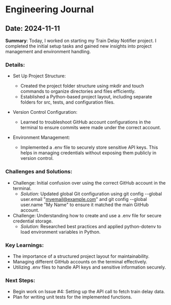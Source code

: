 # Engineering Journal
## Date: 2024-11-11
**Summary**: Today, I worked on starting my Train Delay Notifier project. I completed the initial setup tasks and gained new insights into project management and environment handling.

### Details:

  - Set Up Project Structure:

      - Created the project folder structure using mkdir and touch commands to organize directories and files efficiently.
      - Established a Python-based project layout, including separate folders for src, tests, and configuration files.

  - Version Control Configuration:

      - Learned to troubleshoot GitHub account configurations in the terminal to ensure commits were made under the correct account.

  - Environment Management:

      - Implemented a .env file to securely store sensitive API keys. This helps in managing credentials without exposing them publicly in version control.

### **Challenges and Solutions:**

  - Challenge: Initial confusion over using the correct GitHub account in the terminal.
     - *Solution:* Updated global Git configuration using git config --global user.email "myemail@example.com" and git config --global user.name "My Name" to ensure it matched the main GitHub account.
  - Challenge: Understanding how to create and use a .env file for secure credential storage.
     - *Solution:* Researched best practices and applied python-dotenv to load environment variables in Python.

### **Key Learnings:**

  - The importance of a structured project layout for maintainability.
  - Managing different GitHub accounts on the terminal effectively.
  - Utilizing .env files to handle API keys and sensitive information securely.

### Next Steps:

  - Begin work on Issue #4: Setting up the API call to fetch train delay data.
  - Plan for writing unit tests for the implemented functions.
